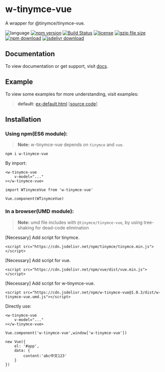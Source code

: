 # w-tinymce-vue
A wrapper for @tinymce/tinymce-vue.

![language](https://img.shields.io/badge/language-JavaScript-orange.svg) 
[![npm version](http://img.shields.io/npm/v/w-tinymce-vue.svg?style=flat)](https://npmjs.org/package/w-tinymce-vue) 
[![Build Status](https://travis-ci.org/yuda-lyu/w-tinymce-vue.svg?branch=master)](https://travis-ci.org/yuda-lyu/w-tinymce-vue) [![license](https://img.shields.io/npm/l/w-tinymce-vue.svg?style=flat)](https://npmjs.org/package/w-tinymce-vue) 
[![gzip file size](http://img.badgesize.io/yuda-lyu/w-tinymce-vue/master/dist/w-tinymce-vue.umd.js.svg?compression=gzip)](https://github.com/yuda-lyu/w-tinymce-vue)
[![npm download](https://img.shields.io/npm/dt/w-tinymce-vue.svg)](https://npmjs.org/package/w-tinymce-vue) 
[![jsdelivr download](https://img.shields.io/jsdelivr/npm/hm/w-tinymce-vue.svg)](https://www.jsdelivr.com/package/npm/w-tinymce-vue)

## Documentation
To view documentation or get support, visit [docs](https://yuda-lyu.github.io/w-tinymce-vue/module-WTinymceVue.html).

## Example
To view some examples for more understanding, visit examples:
> **default:** [ex-default.html](https://yuda-lyu.github.io/w-tinymce-vue/examples/ex-default.html) [[source code](https://github.com/yuda-lyu/w-tinymce-vue/blob/master/docs/examples/ex-default.html)]

## Installation
### Using npm(ES6 module):
> **Note:** w-tinymce-vue depends on `tinymce` and `vue`.
```alias
npm i w-tinymce-vue
```
By import:
```alias
<w-tinymce-vue 
    v-model="..."
></w-tinymce-vue>

import WTinymceVue from 'w-tinymce-vue'

Vue.component(WTinymceVue)
```

### In a browser(UMD module):
> **Note:** umd file includes with `@tinymce/tinymce-vue`, by using tree-shaking for dead-code elimination

[Necessary] Add script for tinymce.
```alias
<script src="https://cdn.jsdelivr.net/npm/tinymce/tinymce.min.js"></script>
```
[Necessary] Add script for vue.
```alias
<script src="https://cdn.jsdelivr.net/npm/vue/dist/vue.min.js"></script>
```
[Necessary] Add script for w-tinymce-vue.
```alias
<script src="https://cdn.jsdelivr.net/npm/w-tinymce-vue@1.0.3/dist/w-tinymce-vue.umd.js"></script>
```
Directly use:
```alias
<w-tinymce-vue 
    v-model="..."
></w-tinymce-vue>

Vue.component('w-tinymce-vue',window['w-tinymce-vue'])

new Vue({
    el: '#app',
    data: {
        content:'abc中文123'
    }
})
```
